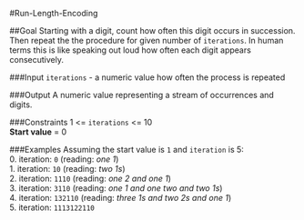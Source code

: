 #Run-Length-Encoding

##Goal
Starting with a digit, count how often this digit occurs in succession.
Then repeat the the procedure for given number of `iterations`.
In human terms this is like speaking out loud how often each digit appears consecutively.

###Input
`iterations` - a numeric value how often the process is repeated

###Output
A numeric value representing a stream of occurrences and digits.

###Constraints
1 <= `iterations` <= 10  
**Start value** = 0

###Examples
Assuming the start value is `1` and `iteration` is 5:  
0\. iteration: `0` (reading: *one 1*)  
1\. iteration: `10` (reading: *two 1s*)  
2\. iteration: `1110` (reading: *one 2 and one 1*)  
3\. iteration: `3110` (reading: *one 1 and one two and two 1s*)  
4\. iteration: `132110` (reading: *three 1s and two 2s and one 1*)  
5\. iteration: `1113122110`  
